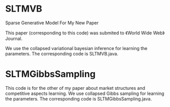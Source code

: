 # SLTMVB
Sparse Generative Model For My New Paper

This paper (corresponding to this code) was submited to 《World Wide Web》 Journal.

We use the collapsed variational bayesian inference for learning the parameters. The corresponding code is SLTMVB.java.

# SLTMGibbsSampling
This code is for the other of my paper about market structures and competitive aspects learning.
We use collapsed Gibbs sampling for learning the parameters. The corresponding code is SLTMGibbsSampling.java.



